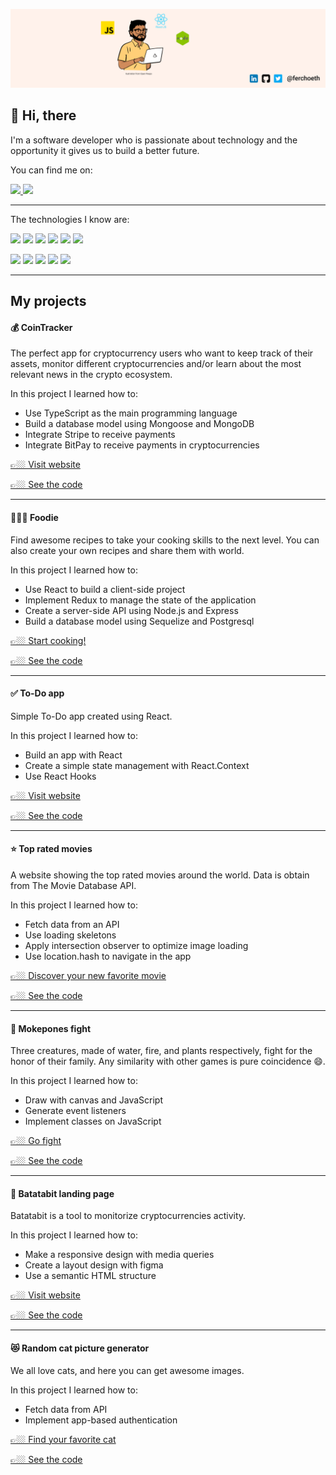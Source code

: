 ![ferchoeth-banner](./cover.png)
## 👋 Hi, there

I'm a software developer who is passionate about technology and the opportunity it gives us to build a better future.

You can find me on:
<p>
  <a href="https://www.linkedin.com/in/ferchoeth/">
    <img src="https://img.shields.io/badge/linkedin-%230077B5.svg?&style=for-the-badge&logo=linkedin&logoColor=white"/>
  </a>
  <a href="https://twitter.com/ferchoeth">
    <img src="https://img.shields.io/badge/twitter-%231DA1F2.svg?&style=for-the-badge&logo=twitter&logoColor=white"/>
  </a>
</p>

---

The technologies I know are:

<p>
  <img src="https://img.shields.io/badge/html5%20-%23e34f26.svg?&style=for-the-badge&logo=html5&logoColor=white"/>
  <img src="https://img.shields.io/badge/css3%20-%231572B6.svg?&style=for-the-badge&logo=css3&logoColor=white"/>
  <img src="https://img.shields.io/badge/javascript%20-%23F7DF1E.svg?&style=for-the-badge&logo=javascript&logoColor=white"/>
  <img src="https://img.shields.io/static/v1?style=for-the-badge&message=TypeScript&color=3178C6&logo=TypeScript&logoColor=FFFFFF&label="/>
  <img src="https://img.shields.io/badge/react%20-%2361DAFB.svg?&style=for-the-badge&logo=react&logoColor=white"/>
  <img src="https://img.shields.io/badge/redux%20-%23764ABC.svg?&style=for-the-badge&logo=redux&logoColor=white"/>
</p>
<p>
  <img src="https://img.shields.io/badge/node.js%20-%23339933.svg?&style=for-the-badge&logo=node.js&logoColor=white"/>
  <img src="https://img.shields.io/badge/express%20-%23339933.svg?&style=for-the-badge&logo=express&logoColor=white"/>
  <img src="https://img.shields.io/badge/mongodb%20-%2358aa50.svg?&style=for-the-badge&logo=mongodb&logoColor=white"/>
  <img src="https://img.shields.io/badge/postgresql%20-%2358aa50.svg?&style=for-the-badge&logo=postgresql&logoColor=white"/>
  <img src="https://img.shields.io/badge/git%20-%23F05133.svg?&style=for-the-badge&logo=git&logoColor=white"/>
</p>

---

## My projects

#### 💰 CoinTracker

The perfect app for cryptocurrency users who want to keep track of their assets, monitor different cryptocurrencies and/or learn about the most relevant news in the crypto ecosystem.

In this project I learned how to:
- Use TypeScript as the main programming language
- Build a database model using Mongoose and MongoDB
- Integrate Stripe to receive payments
- Integrate BitPay to receive payments in cryptocurrencies

<a href="https://pf-03-cointracker.vercel.app/" target="_blank">👉🏼 Visit website</a>

<a href="https://github.com/PF-03/CoinTracker" target="_blank">👉🏼 See the code</a>

---

#### 🧑🏼‍🍳 Foodie

Find awesome recipes to take your cooking skills to the next level. You can also create your own recipes and share them with world.

In this project I learned how to:
- Use React to build a client-side project
- Implement Redux to manage the state of the application
- Create a server-side API using Node.js and Express
- Build a database model using Sequelize and Postgresql

<a href="http://foodie-pi-tau.vercel.app/" target="_blank">👉🏼 Start cooking!</a>

<a href="https://github.com/fercho-dev/Food-app" target="_blank">👉🏼 See the code</a>

---

#### ✅ To-Do app

Simple To-Do app created using React.

In this project I learned how to:
- Build an app with React
- Create a simple state management with React.Context
- Use React Hooks

<a href="https://fercho-dev.github.io/todo-react-app/" target="_blank">👉🏼 Visit website</a>

<a href="https://github.com/fercho-dev/todo-react-app" target="_blank">👉🏼 See the code</a>

---

#### ⭐️ Top rated movies

A website showing the top rated movies around the world. Data is obtain from The Movie Database API.

In this project I learned how to:
- Fetch data from an API
- Use loading skeletons
- Apply intersection observer to optimize image loading
- Use location.hash to navigate in the app

<a href="https://fercho-dev.github.io/top-rated-movies/" target="_blank">👉🏼 Discover your new favorite movie</a>

<a href="https://github.com/fercho-dev/top-rated-movies" target="_blank">👉🏼 See the code</a>

---

#### 👾 Mokepones fight

Three creatures, made of water, fire, and plants respectively, fight for the honor of their family. Any similarity with other games is pure coincidence 😄.

In this project I learned how to:
- Draw with canvas and JavaScript
- Generate event listeners
- Implement classes on JavaScript

<a href="https://fercho-dev.github.io/Batalla-de-Mokepones/" target="_blank">👉🏼 Go fight</a>

<a href="https://github.com/fercho-dev/Batalla-de-Mokepones" target="_blank">👉🏼 See the code</a>

---

#### 💸 Batatabit landing page

Batatabit is a tool to monitorize cryptocurrencies activity.

In this project I learned how to:
- Make a responsive design with media queries
- Create a layout design with figma
- Use a semantic HTML structure

<a href="https://fercho-dev.github.io/batatabit-clon/" target="_blank">👉🏼 Visit website</a>

<a href="https://github.com/fercho-dev/batatabit-clon" target="_blank">👉🏼 See the code</a>

---

#### 😻 Random cat picture generator

We all love cats, and here you can get awesome images.

In this project I learned how to:
- Fetch data from API
- Implement app-based authentication

<a href="https://fercho-dev.github.io/cat-picture-generator/" target="_blank">👉🏼 Find your favorite cat</a>

<a href="https://github.com/fercho-dev/cat-picture-generator" target="_blank">👉🏼 See the code</a>


<!--
**ferchoeth/ferchoeth** is a ✨ _special_ ✨ repository because its `README.md` (this file) appears on your GitHub profile.

Here are some ideas to get you started:

- 🔭 I’m currently working on ...
- 🌱 I’m currently learning ...
- 👯 I’m looking to collaborate on ...
- 🤔 I’m looking for help with ...
- 💬 Ask me about ...
- 📫 How to reach me: ...
- 😄 Pronouns: ...
- ⚡ Fun fact: ...
-->

